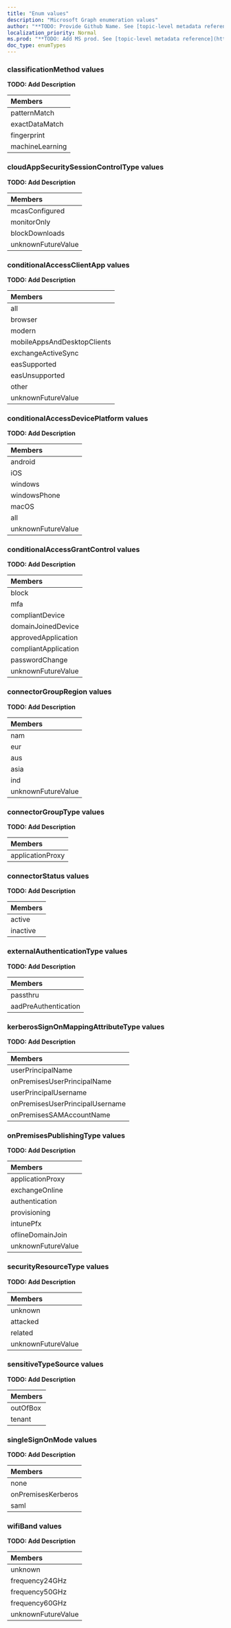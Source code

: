 ```yaml
---
title: "Enum values"
description: "Microsoft Graph enumeration values"
author: "**TODO: Provide Github Name. See [topic-level metadata reference](https://msgo.azurewebsites.net/add/document/guidelines/metadata.html#topic-level-metadata)**"
localization_priority: Normal
ms.prod: "**TODO: Add MS prod. See [topic-level metadata reference](https://msgo.azurewebsites.net/add/document/guidelines/metadata.html#topic-level-metadata)**"
doc_type: enumTypes
---
```


### classificationMethod values 

**TODO: Add Description**

|Members|
|:---|
|patternMatch|
|exactDataMatch|
|fingerprint|
|machineLearning|

### cloudAppSecuritySessionControlType values 

**TODO: Add Description**

|Members|
|:---|
|mcasConfigured|
|monitorOnly|
|blockDownloads|
|unknownFutureValue|

### conditionalAccessClientApp values 

**TODO: Add Description**

|Members|
|:---|
|all|
|browser|
|modern|
|mobileAppsAndDesktopClients|
|exchangeActiveSync|
|easSupported|
|easUnsupported|
|other|
|unknownFutureValue|

### conditionalAccessDevicePlatform values 

**TODO: Add Description**

|Members|
|:---|
|android|
|iOS|
|windows|
|windowsPhone|
|macOS|
|all|
|unknownFutureValue|

### conditionalAccessGrantControl values 

**TODO: Add Description**

|Members|
|:---|
|block|
|mfa|
|compliantDevice|
|domainJoinedDevice|
|approvedApplication|
|compliantApplication|
|passwordChange|
|unknownFutureValue|

### connectorGroupRegion values 

**TODO: Add Description**

|Members|
|:---|
|nam|
|eur|
|aus|
|asia|
|ind|
|unknownFutureValue|

### connectorGroupType values 

**TODO: Add Description**

|Members|
|:---|
|applicationProxy|

### connectorStatus values 

**TODO: Add Description**

|Members|
|:---|
|active|
|inactive|

### externalAuthenticationType values 

**TODO: Add Description**

|Members|
|:---|
|passthru|
|aadPreAuthentication|

### kerberosSignOnMappingAttributeType values 

**TODO: Add Description**

|Members|
|:---|
|userPrincipalName|
|onPremisesUserPrincipalName|
|userPrincipalUsername|
|onPremisesUserPrincipalUsername|
|onPremisesSAMAccountName|

### onPremisesPublishingType values 

**TODO: Add Description**

|Members|
|:---|
|applicationProxy|
|exchangeOnline|
|authentication|
|provisioning|
|intunePfx|
|oflineDomainJoin|
|unknownFutureValue|

### securityResourceType values 

**TODO: Add Description**

|Members|
|:---|
|unknown|
|attacked|
|related|
|unknownFutureValue|

### sensitiveTypeSource values 

**TODO: Add Description**

|Members|
|:---|
|outOfBox|
|tenant|

### singleSignOnMode values 

**TODO: Add Description**

|Members|
|:---|
|none|
|onPremisesKerberos|
|saml|

### wifiBand values 

**TODO: Add Description**

|Members|
|:---|
|unknown|
|frequency24GHz|
|frequency50GHz|
|frequency60GHz|
|unknownFutureValue|

